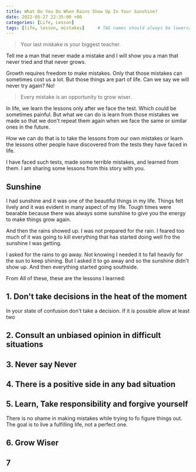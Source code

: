 ```yaml
---
title: What Do You Do When Rains Show Up In Your Sunshine?
date: 2022-05-27 22:35:00 +00
categories: [Life, Lesson]
tags: [life, lesson, mistakes]     # TAG names should always be lowercase
---
```


> Your last miskake is your biggest teacher.

Tell me a man that never made a mistake and I will show you a man that never tried and that never grows.

Growth requires freedom to make mistakes. Only that those mistakes can sometimes cost us a lot. But those things are part of life. Can we say we will never try again? No!

> Every mistake is an opportunity to grow wiser.

In life, we learn the lessons only after we face the test. Which could be sometimes painful. But what we can do is learn from those mistakes we made so that we don't repeat them again when we face the same or similar ones in the future.

How we can do that is to take the lessons from our own mistakes or learn the lessons other people have discovered from the tests they have faced in life.

I have faced such tests, made some terrible mistakes, and learned from them. I am sharing some lessons from this story with you.

## Sunshine 

I had sunshine and it was one of the beautiful things in my life. Things felt lively and it was evident in many aspect of my life. Tough times were bearable because there was always some sunshine to give you the energy to make things grow again.

And then the rains showed up. I was not prepared for the rain. I feared too much of it was going to kill everything that has started doing well fro  the sunshine I was getting.

I asked for the rains to go away. Not knowing I needed it to fall heavily for the sun to keep shining. But I asked it to go away and so the sunshine didn't show up. And then everything started going  southside.

From All of these, these are the lessons I learned:

## 1. Don't take decisions in the heat of the moment

In your state of confusion don't take a decision. If it is possible allow at least two 

## 2. Consult an unbiased opinion in difficult situations

## 3. Never say Never

## 4. There is a positive side in any bad situation

## 5. Learn, Take responsibility and forgive yourself

There is no shame in making mistakes while trying to fo figure things out. The goal is to live a fulfilling life, not a perfect one.

## 6. Grow Wiser

## 7
